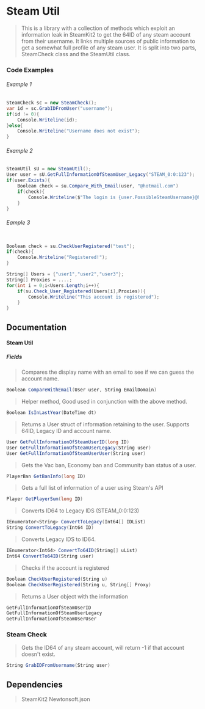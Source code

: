 # Steam Util

> This is a library with a collection of methods which exploit an information leak in SteamKit2 to get the 64ID of any steam account from their username. 
> It links multiple sources of public information to get a somewhat full profile of any steam user. 
> It is split into two parts, SteamCheck class and the SteamUtil class.

### Code Examples
###### Example 1 
```c#
SteamCheck sc = new SteamCheck();
var id = sc.GrabIDFromUser("username");
if(id != 0){
	Console.Writeline(id);
}else{
	Console.Writeline("Username does not exist");
}
```
###### Example 2
```c#
SteamUtil sU = new SteamUtil();
User user = sU.GetFullInformationOfSteamUser_Legacy("STEAM_0:0:123");
if(user.Exists){
	Boolean check = su.Compare_With_Email(user, "@hotmail.com")
	if(check){
		Console.Writeline($"The login is {user.PossibleSteamUsername}@hotmail.com");
	}
}
```
###### Eample 3
```c#

Boolean check = su.CheckUserRegistered("test");
if(check){
	Console.Writeline("Registered!");
}

String[] Users = {"user1","user2","user3"};
String[] Proxies = ....;
for(int i = 0;i<Users.Length;i++){
	if(su.Check_User_Registered(Users[i],Proxies)){
		Console.Writeline("This account is registered");
	}
}

```
## Documentation

#### Steam Util

##### Fields

> Compares the display name with an email to see if we can guess the account name.

```c#
Boolean CompareWithEmail(User user, String EmailDomain)
```

> Helper method, Good used in conjunction with the above method.

```c#
Boolean IsInLastYear(DateTime dt)
```

> Returns a User struct of information retaining to the user. Supports 64ID, Legacy ID and account name.
```c#
User GetFullInformationOfSteamUserID(long ID)
User GetFullInformationOfSteamUserLegacy(String user)
User GetFullInformationOfSteamUserUser(String user)
```
> Gets the Vac ban, Economy ban and Community ban status of a user.

```c#
PlayerBan GetBanInfo(long ID)
```

> Gets a full list of information of a user using Steam's API

```c#
Player GetPlayerSum(long ID)
```

> Converts ID64 to Legacy IDS (STEAM_0:0:123)

```c#
IEnumerator<String> ConvertToLegacy(Int64[] IDList)
String ConvertToLegacy(Int64 ID)
```

> Converts Legacy IDS to ID64.

```c#
IEnumerator<Int64> ConvertTo64ID(String[] uList)
Int64 ConvertTo64ID(String user)
```

> Checks if the account is registered

```c#
Boolean CheckUserRegistered(String u)
Boolean CheckUserRegistered(String u, String[] Proxy)
```

> Returns a User object with the information
```c#
GetFullInformationOfSteamUserID
GetFullInformationOfSteamUserLegacy
GetFullInformationOfSteamUserUser
```
### Steam Check

> Gets the ID64 of any steam account, will return -1 if that account doesn't exist.

```c#
String GrabIDFromUsername(String user)
```


## Dependencies

> SteamKit2
> Newtonsoft.json
